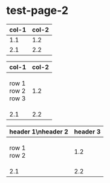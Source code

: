 # test-page-2

| col-1 | col-2 |
| ----- | ----- |
| 1.1   | 1.2   |
| 2.1   | 2.2   |

| col-1                          | col-2 |
| ------------------------------ | ----- |
| <p>row 1<br>row 2<br>row 3</p> | 1.2   |
| 2.1                            | 2.2   |

| header 1\nheader 2    | header 3 |
| --------------------- | -------- |
| <p>row 1<br>row 2</p> | 1.2      |
| 2.1                   | 2.2      |
